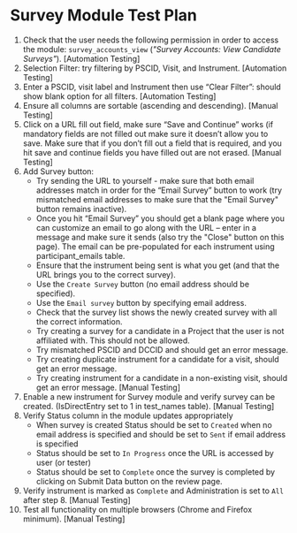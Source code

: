 # Survey Module Test Plan

1.  Check that the user needs the following permission in order to access the module: `survey_accounts_view` (_"Survey Accounts: View Candidate Surveys"_).
    [Automation Testing]
2.  Selection Filter:  try filtering by PSCID, Visit, and Instrument.
    [Automation Testing]
3.  Enter a PSCID, visit label and Instrument then use “Clear Filter”:
    should show blank option for all filters.
    [Automation Testing]
4.  Ensure all columns are sortable (ascending and descending).
    [Manual Testing]
5.  Click on a URL fill out field, make sure “Save and Continue” works
    (if mandatory fields are not filled out make sure it doesn’t allow you to save.
    Make sure that if you don’t fill out a field that is required,
    and you hit save and continue fields you have filled out are not erased.
    [Manual Testing]
6.  Add Survey button:
    * Try sending the URL to yourself -  make sure that both email addresses match in order for the “Email Survey” button to work
      (try mismatched email addresses to make sure that the "Email Survey" button remains inactive).
    * Once you hit “Email Survey” you should get a blank page where you can customize an email to go along with the URL –
    enter in a message and make sure it sends (also try the "Close" button on this page).
    The email can be pre-populated for each instrument using participant_emails table.
    * Ensure that the instrument being sent is what you get (and that the URL brings you to the correct survey).
    * Use the `Create Survey` button (no email address should be specified).
    * Use the `Email survey` button by specifying email address.
    * Check that the survey list shows the newly created survey with all the correct information.
    * Try creating a survey for a candidate in a Project that the user is not affiliated with. This should not be allowed.
    * Try mismatched PSCID and DCCID and should get an error message.
    * Try creating duplicate instrument for a candidate for a visit, should get an error message.
    * Try creating instrument for a candidate in a non-existing visit, should get an error message.
    [Manual Testing]
7.  Enable a new instrument for Survey module and verify survey can be created. (IsDirectEntry set to 1 in test_names table).
    [Manual Testing]
8.  Verify Status column in the module updates appropriately
    * When survey is created Status should be set to `Created` when no email address is specified
      and should be set to `Sent` if email address is specified
    * Status should be set to `In Progress` once the URL is accessed by user (or tester)
    * Status should be set to `Complete` once the survey is completed by clicking on Submit Data button on the review page.
9.  Verify instrument is marked as `Complete` and Administration is set to `All` after step 8.
    [Manual Testing]
10. Test all functionality on multiple browsers (Chrome and Firefox minimum).
    [Manual Testing]
